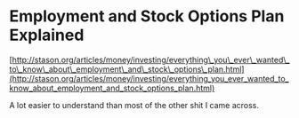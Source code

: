 <!--
id: 29861730
link: http://tumblr.atmos.org/post/29861730/employment-and-stock-options-plan-explained
slug: employment-and-stock-options-plan-explained
date: Tue Mar 25 2008 19:46:33 GMT-0700 (PDT)
publish: 2008-03-025
tags: 
title: Employment and Stock Options Plan Explained
-->


Employment and Stock Options Plan Explained
===========================================

[http://stason.org/articles/money/investing/everything\_you\_ever\_wanted\_to\_know\_about\_employment\_and\_stock\_options\_plan.html](http://stason.org/articles/money/investing/everything_you_ever_wanted_to_know_about_employment_and_stock_options_plan.html)

A lot easier to understand than most of the other shit I came across.

